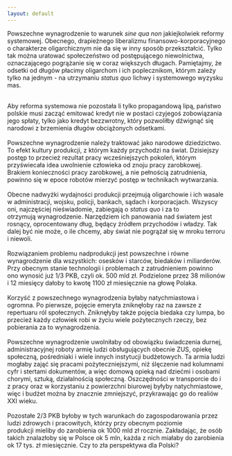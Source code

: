 ```yaml
---
layout: default
---
```


<!--20-->
Powszechne wynagrodzenie to warunek <i>sine qua non</i> jakiejkolwiek reformy systemowej. Obecnego, drapieżnego liberalizmu finansowo-korporacyjnego o charakterze oligarchicznym nie da się w inny sposób przekształcić. Tylko tak można uratować społeczeństwo od postępującego niewolnictwa, oznaczającego pogrążanie się w coraz większych długach. Pamiętajmy, że odsetki od długów płacimy oligarchom i ich poplecznikom, którym zależy tylko na jednym - na utrzymaniu <i>status quo</i> lichwy i systemowego wyzysku mas.&nbsp;<div><br></div><div>Aby reforma systemowa nie pozostała li tylko propagandową lipą,&nbsp;państwo polskie musi zacząć emitować kredyt nie w postaci czyjegoś zobowiązania jego spłaty, tylko jako kredyt bezzwrotny, który pozwoliłby dźwignąć się narodowi z brzemienia długów obciążonych odsetkami.</div><div><br></div><div>Powszechne wynagrodzenie należy traktować jako narodowe dziedzictwo. To efekt kultury produkcji, z którym każdy przychodzi na świat. Dzisiejszy postęp to przecież rezultat pracy wcześniejszych pokoleń, którym przyświecała idea uwolnienie człowieka od znoju pracy zarobkowej. Brakiem konieczności pracy zarobkowej,&nbsp;a nie pełnością zatrudnienia, powinno się&nbsp;w epoce robotów&nbsp;mierzyć postęp w technikach wytwarzania.</div><meta charset="utf-8"><meta charset="utf-8"><div><br></div><div>Obecne nadwyżki wydajności produkcji przejmują oligarchowie i ich wasale w administracji, wojsku, policji, bankach, sądach i korporacjach. Wszyscy oni, najczęściej nieświadomie, zabiegają o <i>status quo</i> i za to otrzymują&nbsp;wynagrodzenie. Narzędziem ich panowania nad światem jest rosnący, oprocentowany dług, będący źródłem przychodów i władzy.&nbsp;Tak dalej być nie może, o ile chcemy, aby świat nie pogrążał się w mroku terroru i niewoli.&nbsp;</div><div><br></div><div>Rozwiązaniem problemu nadprodukcji jest powszechne i równe wynagrodzenie dla wszystkich: osesków i starców, biedaków i miliarderów. Przy obecnym stanie technologii i problemach z zatrudnieniem powinno ono wynosić już 1/3 PKB, czyli ok. 500 mld zł. Podzielone przez 38 milionów i 12 miesięcy dałoby to kwotę 1100 zł miesięcznie na głowę Polaka.</div><div><br></div><div>Korzyść z powszechnego wynagrodzenia byłaby natychmiastowa i ogromna. Po pierwsze, pojęcie emeryta zniknęłoby raz na zawsze z repertuaru ról społecznych. Zniknęłyby także pojęcia biedaka czy lumpa, bo przecież każdy człowiek robi w życiu wiele pożytecznych rzeczy, bez pobierania za to wynagrodzenia.&nbsp;</div><div><br></div><div>Powszechne wynagrodzenie&nbsp;uwolniłaby od obowiązku świadczenia durnej, administracyjnej roboty armię ludzi&nbsp;obsługujących obecnie ZUS, opiekę społeczną, pośredniaki i wiele innych instytucji budżetowych. Ta armia ludzi mogłaby zająć się pracami pożyteczniejszymi, niż ślęczenie nad kolumnami cyfr i stertami dokumentów, a więc&nbsp;domową opieką nad dziećmi i osobami chorymi, sztuką, działalnością społeczną. Oszczędności w transporcie do i z pracy oraz w korzystaniu z powierzchni biurowej byłyby natychmiastowe, więc i budżet można by znacznie zmniejszyć, przykrawając go do realiów XXI wieku.&nbsp;</div><div><br></div><div>Pozostałe 2/3 PKB byłoby w tych warunkach do zagospodarowania przez ludzi zdrowych i pracowitych, którzy&nbsp;przy obecnym poziomie produkcji&nbsp;mieliby do zarobienia ok 1000 mld zł rocznie. Zakładając, że osób takich znalazłoby się w Polsce ok 5 mln, każda z nich miałaby do zarobienia ok 17 tys. zł miesięcznie. Czy to zła perspektywa dla Polski?</div><meta charset="utf-8"><meta charset="utf-8"><meta charset="utf-8"><meta charset="utf-8"><meta charset="utf-8"><meta charset="utf-8"><meta charset="utf-8"><div><br></div><div><br></div><meta charset="utf-8">